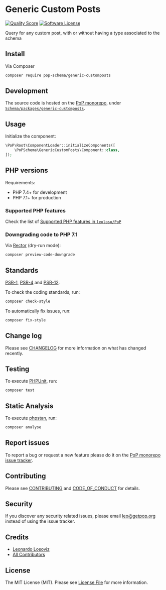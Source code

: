 # Generic Custom Posts

<!-- [![Build Status][ico-travis]][link-travis] -->
[![Quality Score][ico-code-quality]][link-code-quality]
[![Software License][ico-license]](LICENSE.md)

<!--
[![Latest Version on Packagist][ico-version]][link-packagist]
[![Coverage Status][ico-scrutinizer]][link-scrutinizer]
[![Total Downloads][ico-downloads]][link-downloads]
-->

Query for any custom post, with or without having a type associated to the schema

## Install

Via Composer

``` bash
composer require pop-schema/generic-customposts
```

## Development

The source code is hosted on the [PoP monorepo](https://github.com/leoloso/PoP), under [`Schema/packages/generic-customposts`](https://github.com/leoloso/PoP/tree/master/layers/Schema/packages/generic-customposts).

## Usage

Initialize the component:

``` php
\PoP\Root\ComponentLoader::initializeComponents([
    \PoPSchema\GenericCustomPosts\Component::class,
]);
```

## PHP versions

Requirements:

- PHP 7.4+ for development
- PHP 7.1+ for production

### Supported PHP features

Check the list of [Supported PHP features in `leoloso/PoP`](https://github.com/leoloso/PoP/#supported-php-features)

### Downgrading code to PHP 7.1

Via [Rector](https://github.com/rectorphp/rector) (dry-run mode):

```bash
composer preview-code-downgrade
```

## Standards

[PSR-1](https://www.php-fig.org/psr/psr-1), [PSR-4](https://www.php-fig.org/psr/psr-4) and [PSR-12](https://www.php-fig.org/psr/psr-12).

To check the coding standards, run:

``` bash
composer check-style
```

To automatically fix issues, run:

``` bash
composer fix-style
```

## Change log

Please see [CHANGELOG](CHANGELOG.md) for more information on what has changed recently.

## Testing

To execute [PHPUnit](https://phpunit.de/), run:

``` bash
composer test
```

## Static Analysis

To execute [phpstan](https://github.com/phpstan/phpstan), run:

``` bash
composer analyse
```

## Report issues

To report a bug or request a new feature please do it on the [PoP monorepo issue tracker](https://github.com/leoloso/PoP/issues).

## Contributing

Please see [CONTRIBUTING](CONTRIBUTING.md) and [CODE_OF_CONDUCT](CODE_OF_CONDUCT.md) for details.

## Security

If you discover any security related issues, please email leo@getpop.org instead of using the issue tracker.

## Credits

- [Leonardo Losoviz][link-author]
- [All Contributors][link-contributors]

## License

The MIT License (MIT). Please see [License File](LICENSE.md) for more information.

[ico-version]: https://img.shields.io/packagist/v/pop-schema/generic-customposts.svg?style=flat-square
[ico-license]: https://img.shields.io/badge/license-MIT-brightgreen.svg?style=flat-square
[ico-travis]: https://img.shields.io/travis/pop-schema/generic-customposts/master.svg?style=flat-square
[ico-scrutinizer]: https://img.shields.io/scrutinizer/coverage/g/pop-schema/generic-customposts.svg?style=flat-square
[ico-code-quality]: https://img.shields.io/scrutinizer/g/pop-schema/generic-customposts.svg?style=flat-square
[ico-downloads]: https://img.shields.io/packagist/dt/pop-schema/generic-customposts.svg?style=flat-square

[link-packagist]: https://packagist.org/packages/pop-schema/generic-customposts
[link-travis]: https://travis-ci.org/pop-schema/generic-customposts
[link-scrutinizer]: https://scrutinizer-ci.com/g/pop-schema/generic-customposts/code-structure
[link-code-quality]: https://scrutinizer-ci.com/g/pop-schema/generic-customposts
[link-downloads]: https://packagist.org/packages/pop-schema/generic-customposts
[link-author]: https://github.com/leoloso
[link-contributors]: ../../../../../../contributors
